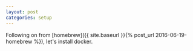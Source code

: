 ```yaml
---
layout: post
categories: setup
---
```

Following on from [homebrew]({{ site.baseurl }}{% post_url 2016-06-19-homebrew %}), let's install docker.
